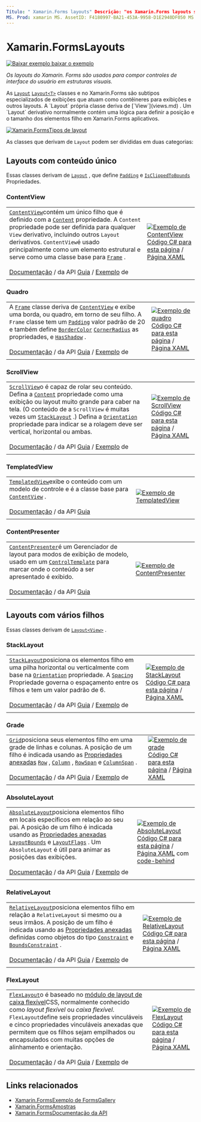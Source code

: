 ```yaml
---
Título: " Xamarin.Forms layouts" Descrição: "os Xamarin.Forms layouts são usados para compor controles de interface do usuário em estruturas visuais. Este artigo lista os layouts incluídos no Xamarin.Forms .
MS. Prod: xamarin MS. AssetID: F4180997-BA21-453A-9958-D1E2940DF050 MS. Technology: xamarin-Forms autor: davidbritch MS. Author: dabritch MS. Date: 05/21/2018 no-loc: [ Xamarin.Forms , Xamarin.Essentials ]
---
```


# <a name="xamarinforms-layouts"></a>Xamarin.FormsLayouts

[![Baixar exemplo ](~/media/shared/download.png) baixar o exemplo](https://docs.microsoft.com/samples/xamarin/xamarin-forms-samples/formsgallery)

_Os layouts do Xamarin. Forms são usados para compor controles de interface do usuário em estruturas visuais._

As [`Layout`](xref:Xamarin.Forms.Layout) [`Layout<T>`](xref:Xamarin.Forms.Layout`1) classes e no Xamarin.Forms são subtipos especializados de exibições que atuam como contêineres para exibições e outros layouts. A `Layout` própria classe deriva de [`View`](views.md) . Um `Layout` derivativo normalmente contém uma lógica para definir a posição e o tamanho dos elementos filho em Xamarin.Forms aplicativos.

[![Xamarin.FormsTipos de layout](layouts-images/layouts-sml.png "[! Parar. Tipos de layout não LOC (Xamarin. Forms)]")](layouts-images/layouts.png#lightbox "[! Parar. Tipos de layout não LOC (Xamarin. Forms)]")

As classes que derivam de `Layout` podem ser divididas em duas categorias:

## <a name="layouts-with-single-content"></a>Layouts com conteúdo único

Essas classes derivam de [`Layout`](xref:Xamarin.Forms.Layout) , que define [`Padding`](xref:Xamarin.Forms.Layout.Padding) e [`IsClippedToBounds`](xref:Xamarin.Forms.Layout.IsClippedToBounds) Propriedades.

### <a name="contentview"></a>ContentView

|     |     |
| --- | --- |
| [`ContentView`](xref:Xamarin.Forms.ContentView)contém um único filho que é definido com a [`Content`](xref:Xamarin.Forms.ContentView.Content) propriedade. A `Content` propriedade pode ser definida para qualquer `View` derivativo, incluindo outros `Layout` derivativos. `ContentView`é usado principalmente como um elemento estrutural e serve como uma classe base para [`Frame`](#frame) .<br /><br />[Documentação](xref:Xamarin.Forms.ContentView)  /  da API [Guia](~/xamarin-forms/user-interface/layouts/contentview.md)  /  [Exemplo](https://docs.microsoft.com/samples/xamarin/xamarin-forms-samples/userinterface-contentviewdemos/) de | [![Exemplo de ContentView](layouts-images/ContentView.png "Exemplo de ContentView")](layouts-images/ContentView-Large.png#lightbox "Exemplo de ContentView")<br />[Código C# para esta página](https://github.com/xamarin/xamarin-forms-samples/blob/master/FormsGallery/FormsGallery/FormsGallery/CodeExamples/ContentViewDemoPage.cs)  /  [Página XAML](https://github.com/xamarin/xamarin-forms-samples/blob/master/FormsGallery/FormsGallery/FormsGallery/XamlExamples/ContentViewDemoPage.xaml) |
|     |     |

### <a name="frame"></a>Quadro

|     |     |
| --- | --- |
| A [`Frame`](xref:Xamarin.Forms.Frame) classe deriva de [`ContentView`](#contentview) e exibe uma borda, ou quadro, em torno de seu filho. A `Frame` classe tem um [`Padding`](xref:Xamarin.Forms.Layout.Padding) valor padrão de 20 e também define [`BorderColor`](xref:Xamarin.Forms.Frame.BorderColor) [`CornerRadius`](xref:Xamarin.Forms.Frame.CornerRadius) as propriedades, e [`HasShadow`](xref:Xamarin.Forms.Frame.HasShadow) .<br /><br />[Documentação](xref:Xamarin.Forms.Frame)  /  da API [Guia](~/xamarin-forms/user-interface/layouts/frame.md)  /  [Exemplo](https://docs.microsoft.com/samples/xamarin/xamarin-forms-samples/userinterface-frame/) de | [![Exemplo de quadro](layouts-images/Frame.png "Exemplo de quadro")](layouts-images/Frame-Large.png#lightbox "Exemplo de quadro")<br />[Código C# para esta página](https://github.com/xamarin/xamarin-forms-samples/blob/master/FormsGallery/FormsGallery/FormsGallery/CodeExamples/FrameDemoPage.cs)  /  [Página XAML](https://github.com/xamarin/xamarin-forms-samples/blob/master/FormsGallery/FormsGallery/FormsGallery/XamlExamples/FrameDemoPage.xaml) |
|     |     |

### <a name="scrollview"></a>ScrollView

|     |     |
| --- | --- |
| [`ScrollView`](xref:Xamarin.Forms.ScrollView)o é capaz de rolar seu conteúdo. Defina a [`Content`](xref:Xamarin.Forms.ScrollView.Content) propriedade como uma exibição ou layout muito grande para caber na tela. (O conteúdo de a `ScrollView` é muitas vezes um [`StackLayout`](#stacklayout) .) Defina a [`Orientation`](xref:Xamarin.Forms.ScrollView.Orientation) propriedade para indicar se a rolagem deve ser vertical, horizontal ou ambas.<br /><br />[Documentação](xref:Xamarin.Forms.ScrollView)  /  da API [Guia](~/xamarin-forms/user-interface/layouts/scrollview.md)  /  [Exemplo](https://docs.microsoft.com/samples/xamarin/xamarin-forms-samples/userinterface-layout) de | [![Exemplo de ScrollView](layouts-images/ScrollView.png "Exemplo de ScrollView")](layouts-images/ScrollView-Large.png#lightbox "Exemplo de ScrollView")<br />[Código C# para esta página](https://github.com/xamarin/xamarin-forms-samples/blob/master/FormsGallery/FormsGallery/FormsGallery/CodeExamples/ScrollViewDemoPage.cs)  /  [Página XAML](https://github.com/xamarin/xamarin-forms-samples/blob/master/FormsGallery/FormsGallery/FormsGallery/XamlExamples/ScrollViewDemoPage.xaml) |
|     |     |

### <a name="templatedview"></a>TemplatedView

|     |     |
| --- | --- |
| [`TemplatedView`](xref:Xamarin.Forms.TemplatedView)exibe o conteúdo com um modelo de controle e é a classe base para [`ContentView`](#contentview) .<br /><br />[Documentação](xref:Xamarin.Forms.TemplatedView)  /  da API [Guia](~/xamarin-forms/app-fundamentals/templates/control-template.md) | [![Exemplo de TemplatedView](layouts-images/TemplatedView.png "Exemplo de TemplatedView")](layouts-images/TemplatedView.png#lightbox "Exemplo de TemplatedView") |
|     |     |

### <a name="contentpresenter"></a>ContentPresenter

|     |     |
| --- | --- |
| [`ContentPresenter`](xref:Xamarin.Forms.ContentPresenter)é um Gerenciador de layout para modos de exibição de modelo, usado em um [`ControlTemplate`](xref:Xamarin.Forms.ControlTemplate) para marcar onde o conteúdo a ser apresentado é exibido.<br /><br />[Documentação](xref:Xamarin.Forms.ContentPresenter)  /  da API [Guia](~/xamarin-forms/app-fundamentals/templates/control-template.md) | [![Exemplo de ContentPresenter](layouts-images/ContentPresenter.png "Exemplo de ContentPresenter")](layouts-images/ContentPresenter.png#lightbox "Exemplo de ContentPresenter") |
|     |     |

## <a name="layouts-with-multiple-children"></a>Layouts com vários filhos

Essas classes derivam de [`Layout<View>`](xref:Xamarin.Forms.Layout`1) .

### <a name="stacklayout"></a>StackLayout

|     |     |
| --- | --- |
| [`StackLayout`](xref:Xamarin.Forms.StackLayout)posiciona os elementos filho em uma pilha horizontal ou verticalmente com base na [`Orientation`](xref:Xamarin.Forms.StackLayout.Orientation) propriedade. A [`Spacing`](xref:Xamarin.Forms.StackLayout.Spacing) Propriedade governa o espaçamento entre os filhos e tem um valor padrão de 6.<br /><br />[Documentação](xref:Xamarin.Forms.StackLayout)  /  da API [Guia](~/xamarin-forms/user-interface/layouts/stacklayout.md)  /  [Exemplo](https://docs.microsoft.com/samples/xamarin/xamarin-forms-samples/userinterface-layout) de| [![Exemplo de StackLayout](layouts-images/StackLayout.png "Exemplo de StackLayout")](layouts-images/StackLayout-Large.png#lightbox "Exemplo de StackLayout")<br />[Código C# para esta página](https://github.com/xamarin/xamarin-forms-samples/blob/master/FormsGallery/FormsGallery/FormsGallery/CodeExamples/StackLayoutDemoPage.cs)  /  [Página XAML](https://github.com/xamarin/xamarin-forms-samples/blob/master/FormsGallery/FormsGallery/FormsGallery/XamlExamples/StackLayoutDemoPage.xaml) |
|     |     |

### <a name="grid"></a>Grade

|     |     |
| --- | --- |
| [`Grid`](xref:Xamarin.Forms.Grid)posiciona seus elementos filho em uma grade de linhas e colunas. A posição de um filho é indicada usando as [Propriedades anexadas](~/xamarin-forms/xaml/attached-properties.md) [`Row`](xref:Xamarin.Forms.Grid.RowProperty) , [`Column`](xref:Xamarin.Forms.Grid.ColumnProperty) , [`RowSpan`](xref:Xamarin.Forms.Grid.RowSpanProperty) e [`ColumnSpan`](xref:Xamarin.Forms.Grid.ColumnSpanProperty) .<br /><br />[Documentação](xref:Xamarin.Forms.Grid)  /  da API [Guia](~/xamarin-forms/user-interface/layouts/grid.md)  /  [Exemplo](https://docs.microsoft.com/samples/xamarin/xamarin-forms-samples/userinterface-layout) de | [![Exemplo de grade](layouts-images/Grid.png "Exemplo de grade")](layouts-images/Grid-Large.png#lightbox "Exemplo de grade")<br />[Código C# para esta página](https://github.com/xamarin/xamarin-forms-samples/blob/master/FormsGallery/FormsGallery/FormsGallery/CodeExamples/GridDemoPage.cs)  /  [Página XAML](https://github.com/xamarin/xamarin-forms-samples/blob/master/FormsGallery/FormsGallery/FormsGallery/XamlExamples/GridDemoPage.xaml) |
|     |     |

### <a name="absolutelayout"></a>AbsoluteLayout

|     |     |
| --- | --- |
| [`AbsoluteLayout`](xref:Xamarin.Forms.AbsoluteLayout)posiciona elementos filho em locais específicos em relação ao seu pai. A posição de um filho é indicada usando as [Propriedades anexadas](~/xamarin-forms/xaml/attached-properties.md) [`LayoutBounds`](xref:Xamarin.Forms.AbsoluteLayout.LayoutBoundsProperty) e [`LayoutFlags`](xref:Xamarin.Forms.AbsoluteLayout.LayoutFlagsProperty) . Um `AbsoluteLayout` é útil para animar as posições das exibições.<br /><br />[Documentação](xref:Xamarin.Forms.AbsoluteLayout)  /  da API [Guia](~/xamarin-forms/user-interface/layouts/absolute-layout.md)  /  [Exemplo](https://docs.microsoft.com/samples/xamarin/xamarin-forms-samples/userinterface-layout) de | [![Exemplo de AbsoluteLayout](layouts-images/AbsoluteLayout.png "Exemplo de AbsoluteLayout")](layouts-images/AbsoluteLayout-Large.png#lightbox "Exemplo de AbsoluteLayout")<br />[Código C# para esta página](https://github.com/xamarin/xamarin-forms-samples/blob/master/FormsGallery/FormsGallery/FormsGallery/CodeExamples/AbsoluteLayoutDemoPage.cs)  /  [Página XAML](https://github.com/xamarin/xamarin-forms-samples/blob/master/FormsGallery/FormsGallery/FormsGallery/XamlExamples/AbsoluteLayoutDemoPage.xaml) com [code-behind](https://github.com/xamarin/xamarin-forms-samples/blob/master/FormsGallery/FormsGallery/FormsGallery/XamlExamples/AbsoluteLayoutDemoPage.xaml.cs) |
|     |     |

### <a name="relativelayout"></a>RelativeLayout

|     |     |
| --- | --- |
| [`RelativeLayout`](xref:Xamarin.Forms.RelativeLayout)posiciona elementos filho em relação a `RelativeLayout` si mesmo ou a seus irmãos. A posição de um filho é indicada usando as [Propriedades anexadas](~/xamarin-forms/xaml/attached-properties.md) definidas como objetos do tipo [`Constraint`](xref:Xamarin.Forms.Constraint) e [`BoundsConstraint`](xref:Xamarin.Forms.Constraint) .<br /><br />[Documentação](xref:Xamarin.Forms.RelativeLayout)  /  da API [Guia](~/xamarin-forms/user-interface/layouts/relative-layout.md)  /  [Exemplo](https://docs.microsoft.com/samples/xamarin/xamarin-forms-samples/userinterface-layout) de | [![Exemplo de RelativeLayout](layouts-images/RelativeLayout.png "Exemplo de RelativeLayout")](layouts-images/RelativeLayout-Large.png#lightbox "Exemplo de RelativeLayout")<br />[Código C# para esta página](https://github.com/xamarin/xamarin-forms-samples/blob/master/FormsGallery/FormsGallery/FormsGallery/CodeExamples/RelativeLayoutDemoPage.cs)  /  [Página XAML](https://github.com/xamarin/xamarin-forms-samples/blob/master/FormsGallery/FormsGallery/FormsGallery/XamlExamples/RelativeLayoutDemoPage.xaml) |
|     |     |

### <a name="flexlayout"></a>FlexLayout

|     |     |
| --- | --- |
| [`FlexLayout`](xref:Xamarin.Forms.FlexLayout)o é baseado no [módulo de layout de caixa flexível](https://www.w3.org/TR/css-flexbox-1/)CSS, normalmente conhecido como _layout flexível_ ou _caixa flexível_. `FlexLayout`define seis propriedades vinculáveis e cinco propriedades vinculáveis anexadas que permitem que os filhos sejam empilhados ou encapsulados com muitas opções de alinhamento e orientação.<br /><br />[Documentação](xref:Xamarin.Forms.FlexLayout)  /  da API [Guia](~/xamarin-forms/user-interface/layouts/flex-layout.md)  /  [Exemplo](https://docs.microsoft.com/samples/xamarin/xamarin-forms-samples/userinterface-flexlayoutdemos) de | [![Exemplo de FlexLayout](layouts-images/FlexLayout.png "Exemplo de FlexLayout")](layouts-images/FlexLayout-Large.png#lightbox "Exemplo de FlexLayout")<br />[Código C# para esta página](https://github.com/xamarin/xamarin-forms-samples/blob/master/FormsGallery/FormsGallery/FormsGallery/CodeExamples/FlexLayoutDemoPage.cs)  /  [Página XAML](https://github.com/xamarin/xamarin-forms-samples/blob/master/FormsGallery/FormsGallery/FormsGallery/XamlExamples/FlexLayoutDemoPage.xaml) |
|     |     |

## <a name="related-links"></a>Links relacionados

- [Xamarin.FormsExemplo de FormsGallery](https://docs.microsoft.com/samples/xamarin/xamarin-forms-samples/formsgallery)
- [Xamarin.FormsAmostras](https://docs.microsoft.com/samples/browse/?products=xamarin&term=Xamarin.Forms)
- [Xamarin.FormsDocumentação da API](https://docs.microsoft.com/dotnet/api/xamarin.forms?view=xamarin-forms)

